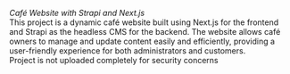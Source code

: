 *Café Website with Strapi and Next.js*
<br> This project is a dynamic café website built using Next.js for the frontend and Strapi as the headless CMS for the backend. The website allows café owners to manage and update content easily and efficiently, providing a user-friendly experience for both administrators and customers.
<br>
Project is not uploaded completely for security concerns
